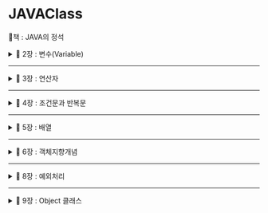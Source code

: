 # JAVAClass 
📕책 : JAVA의 정석

<details>
  <summary>
  📂 2장 : 변수(Variable)
  </summary>

📌 변수 : 하나의 값을 저장할 수 있는 메모리 공
- 기본형 : boolean, char, byte, short, int, long, float, double
  -> 실제 값을 저장
  <img width="541" alt="image" src="https://github.com/Youjiiin/JAVAClass/assets/114130942/f54216d8-5859-46b3-b8ee-784d45c589cf">

  논리형 <br>
  boolean : true / false <br>
  문자형 <br>
  char : 2byte (ex : 'a') <br>
  정수형 <br>
  byte, short, int, long <br>
  -> 크기 순서대로, 보통 int(4byte), long(8byte)을 가장 많이 사용한다. <br>
  -> long형을 사용할 때는 맨뒤에 'L'을 붙여줘야한다. (ex : 9284389272L) <br>
  실수형 <br>
  float(4byte), double(8byte) <br>
  -> float형을 사용할 때는 맨뒤에 'f'를 붙여줘야 한다. (ex : 1.2321f) <br>
  
- 참조형 : 기본형을 제외한 나머지 -> String, System ...<br>
  -> 객체의 주소를 저장

  

📌 명명규칙


1. 대소문자가 구분되며 길이에 제한이 없다
2. 예약어를 사용할 수 없다<br>
3. 숫자로 시작하면 안된다<br>
4. 특수문자는 '_', '$'만 허용한다.<br>
5. 클래스 이름의 첫 글자는 항상 대문자로 한다.<br>
6. 여러 단어 이름은 단어의 첫글자를 대문자로 한다.(카멜식)<br>
7. 상수의 이름은 대문자로 한다. 단어는 '_'로 구분한다.<br>

*변수는 선언하고 값을 저장(초기화) 해주어야 한다.<br>
ex)

    int number; //변수 선언
    int num = 1; //변수 선언 후 1로 초기화

📌 형변환 <br>
: 값의 타입을 다른 타입으로 변환하는 것 (boolean을 제외한 7개의 기본형은 서로 형변환이 가능)<br>
    
    int num = 65;
    (char)num; // --> 'A'
    float num2 = 1.6f;
    (int)num2; // --> 1
    byte b = 10;
    int i = (int)b; //(int) 생략가능
    int i2 = 300;
    byte b2 = (byte)i2; //(byte) 생략불가

📌 printf()의 지시자

%f : float형식 환<br>
%d : 정수형식 <br>

📌 Scanner로 입력받기
    
    import java.util.*;
    Scanner scaneer = new Scanner(System.in);
    int num = scanner.nextInt; //입력받은 정수를 num에 저장
    String input = scanner.nextLine(); // 입력받은 문자열을 input에 저장
    int num2 = Integer.parseInt(input); // 문자열 -> 숫자 변환


</details>

----------------------------------------------------------------------

<details>
  <summary>
  📂 3장 : 연산자
  </summary>

📌 연산자 : 어떠한 기능을 수행하는 기호

📌 연산자의 우선순위
- 괄호의 우선순위가 제일 높음
- 산술 > 비교 > 논리 > 대입
- 단항 > 이항 > 삼항
- 연산 진행방향은 왼쪽에서 오른쪽 / 단항, 대입 연산자만 오른쪽에서 왼쪽
- <<, >>, >>>는 덧셈 연산자보다 우선순위가 낮음
- ||, |(OR)는 &&, &(AND)보다 우선순위가 낮음

📌 이외의 연산자들

✔ 증가 연산자(++) : 피연산자의 값을 1증가시킴 <br>
✔ 감소 연산자(--) : 피연산자의 값을 1감소시킴 <br>
✔ 부호 연산자 (+, -) : '+'는 피연산자에 1을 곱하고, '-'는 피연산자에 -1을 곱함<br>
✔ 논리부정 연산자(!) : true -> false / false -> true <br>
✔ 비트전환 연산자(~) : 2진수일 때, 1 -> 0 / 0 -> 1 <br>
✔ 나머지 연산자(%) : 나누기를 한 나머지를 반환함 <br>
✔ 쉬프트 연산자(<<, >>, >>>) : 2^n으로 곱하거나 나눈 결과를 반환 ( x << n === x * 2^n / x >> n === x * / 2^n ) <br>
✔ 비교 연산자(>, <, >=, <=, ==, !=) : 피연산자를 같은 타입으로 변환 후에 비교 <br>
✔ 비트 연산자(&, |, ^) : AND, OR, XOR -> 결과 값 = 0 / 1 <br>
✔ 논리 연산자(&&, ||) : AND, OR -> 결과 값 = true / false <br>
✔ 삼항 연산자 : (조건) ? (true) : (false) <br>
✔ 대입 연산자 : = / 오른쪽을 왼쪽에 대입 <br>

📌 이항연산자 특징
: 이항연산자는 연산을 수행하기 전에 피연산자의 타입을 일치시킨다.
- int보다 크기가 작은 타입은 int로 변환 (ex : byte, char, short -> int)
- 피연산자 중 표현범위가 큰 타입으로 형변환한
    - byte + short -> int + int -> int
    - char + int -> int + int -> int
    - float + int -> float + float -> float
    - long + float -> float + float -> float
    - float + double -> double + double -> double

👋Math.round() : 소수점 첫째자리에서 반올림한 값을 반환

</details>

----------------------------------------------------------------------

<details>
  <summary>
  📂 4장 : 조건문과 반복문
  </summary>

✨ [조건문과 반복문 실습](https://github.com/Youjiiin/JAVAClass/blob/master/src/Week2)

📌 if문
    
    if(조건식1){
        //조건식1이 true일 때 수행될 문장들
    } else if (조건식2) {
        //조건식2가 true일 때
    } else {
        //모든 조건식이 false일 때
    }

📌 switch문
    
    switch(조건식){
        case 값1 : 
            //조건식의 결과가 값1과 같을 경우
            break;
        case 값2 : 
            //조건식의 결과가 값2와 같을 경우
            break;
        //...
        default : 
            //조건식의 결과와 일치하는 case문이 없을 경
    }

📌 Math.random()

: Math클래스에 정의된 난수 발생함수, 0.0~1.0 사이의 double값을 반환한다.
- 1~10범위의 임의의 정수를 얻는 식

      int score = (int)(MAth.random() * 10) + 1;

📌 for문
    
    for(초기화;조건식;증감식){
        //조건식이 true일 때 수행될 문장
        //초기화 -> 조건식 -> 수행될 문장 -> 증감식 -> 조건식 -> ...
    }

📌 while문  
    
    while(조건식) {
        //조건식이 true일 때 수행될 문장
    }

📌 do-while문
    
    do {
        //조건식의 연산결과가 true일 때 수행될 문장
    } while (조건식);

✔ for / while / do-while의 차이점 : for은 반복횟수가 정해져 있을 때 / while은 조건이 만족할 동안 계속해서 작동해야 할 때 / do-while은 일단 한 번은 동작해야 할 (선평가후 실행)

📌 break : 자신이 포함된 하나의 반복문 or switch문을 빠져나옴 / if문에서 특정조건을 만족하면 빠져나옴 (반복문 전체를 벗어남)

📌 continue : 자신이 포함된 반복문의 끝으로 이동 / continue문 이후의 문장들은 수행되지 않음 (다음 반복문으로 이동)

- ex
    ```
    int sum = 0;
    int i = 0;
    while (true) {
        if(sum > 100) {
            break;
        }
        i++;
        sum += i;
    } //break시 모든 조건문을 벗어남
    ```
    ```
    for(int i = 0; i <= 10; i++){
        if(i % 3 == 0){
            continue;
        } //continue시 해당 반복문에서 벗어남
        System.out.println(i);
    }
    ```
👋 반복문에 이름을 붙여서 해당 반복문을 벗어날 수 있음
</details>

----------------------------------------------------------------------

<details>
  <summary>
    📂 5장 : 배열
  </summary>

📌 배열 : 같은 타입의 여러 변수를 하나의 묶음으로 다루는 것
```
//배열 선언
int[] score; 
int score[];
String[] name;
String name[];

//배열 생성
int[] score;
score = new int[];

//배열 초기화
int[] score = { 100, 90, 80, 70 };
int[] score = new int[]{ 100, 90, 80, 70 };
```


📌 배열의 요소

✔ 배열에 값을 저장하고 읽어오기
```
score[3] = 100; //배열 score의 4번째 요소에 100을 저장
int value = score[3]; //배열 score의 4번째 요소에 저장된 값을 value에 할당
```

✔ '배열이름.length'는 배열의 크기를 알려준다.


📌 다차원 배열 : []의 개수가 차원수를 의미

```
int[][] score = new int [5][3]; //5행 3열의 2차원 배열을 생성
```


📌 가변 배열 : 다차원 배열에서 마지막 차수의 크기를 지정하지 않고 각각 다르게 지정

```
int[][] score = new int[3][];
score[0] = new int[3];
score[1] = new int[2];
score[2] = new int[1];
int[][] score =
{
    { 100, 100, 100 },
    { 90, 90 },
    { 80 },
}
```


📌 배열의 복사

✔ for문을 이용한 배열의 복사

```
int[] num = { 1, 2, 3, 4, 5 };
int[] newNum = new int[10];

for( int i = 0; i < num.length; i++ ){
    newNum[i] = num[i];
}
```


✔ System.arraycopy()를 이용한 배열의 복사

```
System.arraycopy(arr1, 0, arr2, 0, arr1.length);
//arr[0]에서 arr2[0]으로 arr.legnth개의 데이터를 복사
```


</details>


----------------------------------------------------------------------

<details>
  <summary>
    📂 6장 : 객체지향개념
  </summary>

<details>
  <summary>
    👩‍💻 클래스 / 객체 / 인스턴스
  </summary>

🧩 클래스 (Class)
- 객체를 만들어 내기 위한 **설계도** , 객체를 정의해 놓은 것
- 연관되어 있는 변수와 메서드의 집합
- *'붕어빵 틀'이라고 비유*

  
🧩 객체 (Object)
- 실제로 존재하는 것. 사물 또는 개념 
- 자신의 속성을 가지고 있고, 다른 것과 식별 가능한 물리적, 추상적인 모든 대상

✔ 객체의 구성요소 - 속성 / 기능
- 속성 -> 변수
- 기능 -> 메서드
  
🧩 인스턴스 (Instance)
- 현실의 객체를 소프트웨어 내에서 구현한 실체(객체)
- *'붕어빵'이라고 비유*


😮 객체 vs 인스턴스
- 클래스 타입으로 선언되었을 때 ***객체***라고 부르고, 그 객체가 메모리에 할당되어 실제로 사용될 때 ***인스턴스***라고 부른다.
- 객체안에 인스턴스가 포함되어 있음
- 객체는 '실체', 인스턴스는 '관계'에 초점

✍️[인스턴스의 생성과 사용](https://github.com/Youjiiin/JAVAClass/tree/master/src/Week3)

✔ 인스턴스의 생성
```
//클래스명 참조변수명; -> 객체를 다루기 위한 참조변수 선언
//참조변수명 = new 클래스명(); -> 객체생성 후, 생성된 객체의 주소를 참조변수에 저장

Tv t;
t = new Tv();

Tv t = new Tv();
```

✔ 인스턴스의 사용
```
Tv t;
t = new Tv;
t.channel = 7;
t.channelDown;
...
```


✔ 객체 배열
```
Tv[] rvArr = new Tv[3];
tvArr[0] = new Tv();
tvArr[1] = new Tv();
tvArr[2] = new Tv();
```
</details>

<details>
  <summary>
    👩‍💻 변수와 메서드
  </summary>

```
public class test {
    int iv; //인스턴스 변수
    static int cv; //클래스 변수
    void method() {
        int lv; //지역변
    }
}
```
<img width="423" alt="image" src="https://github.com/Youjiiin/JAVAClass/assets/114130942/1e6b828b-0318-4b50-af88-28ea094934c3">

    
📌 인스턴스변수
- 각 인스턴스의 개별적인 공간
- 인스턴스 생성 후, '참조변수.인스턴스변수명'으로 접근
- 참조변수가 없을 때 자동으로 제거됨

  
📌 클래스변수 
- 같은 클래스의 모든 인스턴스들이 공유하는 변수
- 인스턴스 생성없이 '클래스이름.클래스변수명'으로 접근
- 클래스가 로딩될 때 생성, 프로그램이 종료될 때 소멸
- 클래스 내에 **static** 키워드로 선언

  
📌 지역변수
- 메서드 내에 선언, 메서드 종료시 소멸
- 조건문, 반복문 블럭{} 내에 선언 됐을 때, 블럭을 벗어나면 소멸

🧩 메서드
- 작업을 수행하기 위한 명령문의 집합
- 어떤 값을 입력받아서 처리하고 그 결과를 돌려준다. (입력받는 값이 없을 수도 있고 결과를 돌려주지 않을 수도 있다.)
- 반복적인 코드를 줄이고 코드의 관리가 용이하다.
- 반복적으로 수행되는 여러 문장을 메서드로 작성한다.
- 하나의 메서드는 한 가지 기능만 수행하도록 작성하는 것이 좋다.
- 관련된 여러 문장을 메서드로 작성한다.

✔ 메서드 선언
```
//리턴타입 메서드이름 (타입 변수명, ...) {...}
```

✔ 메서드의 호출방법
```
//참조변수.메서드 이름();
Math m = new Math();
m.add(1, 2);

int add(int a, int b) {
    int result = a + b;
    return result; //실행중인 메서드를 종료하고 호출한 메서드로 돌아간다.
    //void선언 이외에 return 뒤에 반환값이 필요
}
```

🧩 JVM의 메모리 구조 <br>
<img width="240" alt="image" src="https://github.com/Youjiiin/JAVAClass/assets/114130942/7f7d7e20-cb3d-4096-a3f2-de2242b9ef19">

✅ 메서드 영역 : 클래스 정보와 클래스 변수가 저장되는 곳 <br>
✅ 호출 스택 : 메서드의 작업공간, 메서드 호출 시 메서드 수행에 필요한 메모리 공간 할당받은 후, 종료되면 사용하던 메모리 반환 <br>
✅ 힙 : 인스턴스가 생성되는 공간, new 연산자에 의해서 생성되는 배열과 객체는 모두 이곳에 생성 <br>

✅ 기본형 매개변수 : 변수의 값을 읽기만 할 수 있음 <br>
✅ 참조형 매개변수 : 변수의 값을 읽고 변경 가능 <br>
✅ 참조형 반환타입 : 메서드가 *객체의 주소*를 반환 <br>
✅ 재귀호출 : 메서드 내에서 자기자신을 반복적으로 호출하는 것 <br>

🧩 인스턴스 메서드
- 인스턴스 생성 후, '참조변수.메서드이름()'으로 호출
- 인스턴스 변수나 인스턴스 메서드와 관련된 작업을 하는 메서드
- 메서드 내에서 인스턴스 변수 사용 가능

🧩 클래스 메서드 (static 메서드)
- 객체 생성없이 '클래스이름.메서드이름()'으로 호출
- 인스턴스 변수나 인스턴스 메서드와 관련없는 작업을 하는 메서드
- 메서드 내에서 인스턴스 변수 사용불가
- 메서드 내에서 인스턴스 변수를 사용하지 않는다면 static을 붙이는 것을 고려

```
class Math {
    int a, b;

    int add() { //인스턴스 메서드
        return a + b;
    }

    static int add(int a, int b) { //클래스 메서드
        return a+ b;
    }
}

class Test {
    public static void main(String arg[]){
        System.out.println(Math.add(1, 2)); //클래스 메서드 호출
        Math m = new Math(); //인스턴스 생성
        m.a = 1;
        m.b = 2;
        System.out.println(m.add); //인스턴스메서드 호
    }
}
```
✅ static <br>
: static은 메모리 할당을 딱 한 번만 하게 되고, 이에 대한 값을 공유할 수 있게 해준다.

```
class Counter  {
    int count = 0;
    Counter() {
        this.count++;
        System.out.println(this.count);
    }
}

public class Sample {
    public static void main(String[] args) {
        Counter c1 = new Counter();  //1
        Counter c2 = new Counter();  //1
    }
}
```
위의 코드를 실행하면 둘다 1이 출력되게 된다. 생성자를 호출하며 서로 다른 메모리를 가리키고 있기 때문이다.
```
class Counter  {
    static int count = 0;
    Counter() {
        count++;  // count는 더이상 객체변수가 아니므로 this를 제거하는 것이 좋다.
        System.out.println(count);  // this 제거
    }
}

public class Sample {
    public static void main(String[] args) {
        Counter c1 = new Counter();  //1
        Counter c2 = new Counter();  //2
    }
}
```
static키워드를 붙여주면 count의 값은 같은 메모리를 공유해서 같은 count값에 대한 count++;가 두번 실행된다.

🧩 메서드 오버로딩 <br>
: 하나의 클래스에 같은 이름의 메서드를 여러 개 정의하는 것을 메서드 오버로딩이라고 한다.

✅ 오버로딩 조건
- 메서드의 이름이 같아야 한다.
- 매개변수의 개수 또는 타입이 달라야 한다.
- 리턴타입이 다른 경우에는 오버로딩이 성립되지 않는다.
- ex. System.out.println 메서드
```
long add(int a, long b) { return a + b; }
long add(long a, int b) { return a + b; }4
```
- 같은 기능을 하는 메서드를 하나의 이름으로 정의해 사용할 수 있음
</details>

<details>
  <summary>
    👩‍💻 생성자
  </summary>

📌 생성자
- 인스턴스가 생성될 때마다 호출되는 '인스턴스 초기화 메서드'
- 인스턴스 변수의 초기화 / 인스턴스 생성시 수행할 작업에 사용
- 몇가지 조건을 제외하고 메서드와 같음
- 모든 클래스에 반드시 하나 이상의 생성자가 있어야 한다.

```
Card c = new Card();
// 1. 연산자 new에 의해서 메모리(heap)에 Card클래스의 인스턴스가 생성됨
// 2. 생성자 Card()가 호출되어 수행됨
// 3. 연산자 new의 결과로, 생성된 Card 인스턴스의 주소가 변환되어 참조변수 c에 저장됨
```

- 생성자의 이름은 클래스의 이름과 같아야 함
- 생성자는 return값이 없다. (but void는 사용하지 않음)
```
class Card() {
  Card (){
    //기본 생성자, 입력하지 않아서 빈내용의 생성자를 컴파일러가 추가.
    //인스턴스 초기화 작업
  }

  int value;
  Card ( int x ) {
    // 매개변수가 있는 생성자
    value = x;
  }
}

Card c1 = new Card();
c1.vaule = 1;
//or
Card c2 = new Card(2);
```

📌 생성자에서 다른 생성자 호출하기 - this()
```
class Car {
  String color;
  int door;

  Car () {
    this("white", 4);
    // = Car("white", 4);
  }

  Car (String c, int d) {
    color = c;
    door = d;
  }
}
```

📌 참조변수 this <br>
: 인스턴스 자신을 가리키는 참조변수. 인스턴스의 주소가 저장되어있음
```
class Car {
  String color;
  int door;

  Car () {
    this("white", 4);
  }

  Car (String color, int door) {
    this.color = color; //this.지역변수 = 인스턴스 변수
    this.door = door;
  }

  //생성자를 이용한 인스턴스의 복사
  Car (Car c) {
    color = c.color;
    door = c.door;
  }
}
```

🧩 [초기화](https://github.com/Youjiiin/JAVAClass/tree/master/src/Week4)
```
class InitTest {
  static int cv = 1; // 명시적 초기화
  int iv = 1; // 명시적 초기화

  static { cv = 2; // 클래스 초기화 블럭 }
  { iv = 2; // 인스턴스 초기화 블럭 }

  InitTest () { //생성자
    iv = 3; 
  }
}
```
</details>

</details>

----------------------------------------------------------------------

<details>
  <summary>
    📂 8장 : 예외처리
  </summary>
  
  😮예외 vs 오류
  - 에러(error) : 프로그램 코드에 의해서 수습될 수 없는 심각한 오류
  - 예외(exception) : 프로그램 코드에 의해서 수습될 수 있는 다소 미약한 오류
  
  ✅ 예외처리의 정의와 목적
  - 정의 : 프로그램 실행 시 발생할 수 있는 예외의 발생에 대비한 코드를 작성하는 것
  - 목적 : 프로그램의 비정상 종료를 막고, 정상적인 실행상태를 유지하는 것
  
  📌 예외처리 구문 try - catch
  ```
    try {
        //예외가 발생할 가능성이 있는 문장들을 넣는다.
    } catch (Exception e1) {
        //예외가 발생했을 경우, 이를 처리하기 위한 문장을 적는다.
    }
  ```
  ✔ try 블럭 내에서 예외가 발생한 경우
  1. 발생한 예외와 일치하는 catch 블럭이 있는지 확인한다.
  2. 일치하는 catch 블럭을 찾게 되면, 그 catch 블럭 내의 문장들을 수행하고 전체 try-catch문을 빠져나가서 
  그 다음 문장을 계속해서 수행한다. 만일 일치하는 catch블럭을 찾지 못하면, 예외는 처리되지 못한다.
  
  ✔ try 블럭 내에서 예외가 발생하지 않은 경우
  1. catch블럭을 거치지 않고 전체 try-catch문을 빠져나가서 수행을 계속한다.
  
  📌 예외 발생시키기
  1. 먼저, 연산자 new를 이용해서 발생시키려는 예외 클래스의 객체를 만든 다음
  ```
    Exception e = new Exception("고의로 발생시켰음");
  ```
  2. 키워드 throw를 이용해서 예외를 발생시킨다.
  ```
    throw e;
  ```
  
  📌 예외 클래스의 계층구조
  - RuntimeException 클래스들 : 프로그래머의 실수로 발생하는 예외 -> 예외처리 필수
  - Exception 클래스들 : 사용자의 실수와 같은 외적인 요인에 의해 발생하는 예외 -> 예외처리 선택
  
  try블럭에서 예외가 발생하면, 발생한 예외를 처리할 catch블럭을 찾는다. 첫번째 catch 블럭부터 순서대로 찾아 내려가며, 마지막에는 모든 종류의 에러를 처리할 수 있어야 한다.
  
  발생한 예외 객체를 catch블럭의 참조변수로 접근할 수 있다.
  - printStackTrace() : 예외발생 당시의 호출스택에 있었던 메서드의 정보와 예외 메시지를 화면에 출력한다.
  - getMessage() : 발생한 예외클래스의 인스턴스에 저장된 메시지를 얻을 수 있다.
  
  ✔ finally 블럭
  - 예외의 발생여부와 관계없이 실행되어야 하는 코드를 넣는다.
  - 선택적으로 사용할 수 있으며, try-catch-finally의 순서로 구성된다.
  - 예외 발생시, try-catch-finally의 순서로 실행되고 예외 미발생시, try-finally의 순서로 실행된다.
  - try 또는 catch 블럭에서 return문을 만나도 finally블럭은 수행된다.
  ```
    try {
        //예외가 발생할 가능성이 있는 문장들을 넣는다.
    } catch (Exception e1) {
        //예외처리를 위한 문장을 적는다.
    } finally {
        //예외의 발생여부에 관계없이 항상 수행되어야 하는 문장들을 넣는다.
        //finally 블럭은 try-catch문의 맨 마지막에 위치해야한다.
    }  
  ```
  
  ✔ 메서드에 예외 선언하기
  : 예외를 처리하는 것이 아니라, 호출한 메서드로 전달해 주는 것, 호출한 메서드에서 예외처리를 해야한 만 할 때 사용
  ```
    void method() thorws Exception1, Exception2,... ExceptionN {
        //메서드 내용
    }
    //예외를 발생시키는 키워드 throw와 예외를 메서드에 선언할 때 쓰이는 throws 구별
  ```
  ```
    class ExceptionEx18 {
        public static void main(String[] args) throws Exception {
            method1();
        }
        static void method1() throws Exception {
            method2();
        }
        static void method2() throws Exception {
            thorw new Exception();
        }
    }
  ```
  
  ✔ 예외 되던지기
  : 예외를 처리한 후에 다시 예외를 생성해서 호출한 메서드로 전달, 예외가 발생한 메서드와 호출한 메서드, 양쪽에서 예외를 처리하는 경우에 사용
  ```
    class Exception23 {
        public static void main(String[] args) {
            try {
                method1();
            } catch (Exception e) {
                System.out.prinln("main메서드에서 예외가 처리되었습니다.");
            }
        }

        static void method1() thorws Exception {
            try {
                throw new Exception();
            } catch (Exception e) {
                System.out.prinln("method1메서드에서 예외가 처리되었습니다.");
                thorw e;
            }
        }
    }
  ```
  
  ✔ 사용자정의 예외 만들기
  : 기존 예외 클래스를 상속받아서 새로운 예외 클래스를 정의할 수 있다.
  ```
    class MyException extends Exception {
        MyException(String msg) { //문자열을 매개변수로 받는 생성자
            super(msg); //조상인 Exception클래스의 생성자를 호출한다.
        }
    }
  ```
  ```
    class MyException extends Exception {
        //에러 코드 값을 저장하기 위한 필드를 추가 했다.
        private final int ERR_CODE;

        MyException(String msg, int errCode) { //생성자
            super(msg);
            ERR_CODE = errCode;
        }

        MyException (String msg) { //생성자
            this(msg, 100); //ERR_CODE를 100(기본값)으로 초기화 한다.
        }

        public int getErrCode () { //에러코드를 얻을 수 있는 메서드도 추가했다.
            return ERR_CODE; //이 메서드는 주로 getMessage()와 함께 사용될 것이다.
        }
    }
  ```
  
  ✔ 연결된 예외
  - 예외 A가 예외 B를 발생시켰다면, A를 B의 '원인 예외'라고 한다.
  ```
    Throwable initCause (Throwable cause) //지정한 예외를 원인 예외로 등록
    Throwable getCause() //원인 예외를 반환
  ```
  
  - SpaceException이 발생했을 때, 이를 원인예외로 하는 InstallException발생시키는 방법 (호출한 쪽에서는 InstallException으로 처리)
  ```
    try {
        startInstall();  //SpaceException 발생
        copyFiles();
    } catch (SpaceException e) {
        InstallException ie = new InstallException("설치 중 예외발생"); //예외 생성
        ie.initCause(e); //InstallException의 원인 예외를 SpaceException으로 지정
        throw ie; //InstallException을 발생시킨다.
        } catch (MemoryException me) {
            //...
        }
  ```
</details>

----------------------------------------------------------------
<details>
  <summary>
    📂 9장 : Object 클래스
  </summary>
  ![img.png](img.png)
  
  <details>
  <summary>
    👩‍💻 Object 클래스
  </summary>
  📌 equals(Object obj)
  - 객체 자신과 주어진 객체를 비교한다. 같으면 true / 다르면 false
  - Object클래스에 정의된 equals()는 참조변수 값을 비교한다.
  - equals()를 오버라이딩해서 인스턴스변수의 값을 비교하도록 바꾼다.
  ```
    clas Person {
        long id;

        public boolean equals(Object obj) {
            if(obj!=null && obj instanceof Person) {
                return id == ((Person)obj).id; 
                //obj가 Object타입이므로 id값을 참조하기 위해서는 Person타입으로 형변환이 필요하다.
            } else {
                return false; //타입이 Person이 아니면 값을 비교할 필요도 없다.
            }
        }

        Person(long id) {
            this.id = id;
        }
    }
  ```
  
  📌 hashCode()
  - 객체의 해시코드(int 타입의 정수)를 반환하는 메서드. 다량의 데이터를 저장&검색하는 해싱기법에 사용된다.
  - Object 클래스의 hashCode()는 객체의 내부주소를 반환한다.
  ```
    public class Object {
        public native int hashCode();
    }
  ```
  - equals()를 오버라이딩하면, hashCode()도 같이 오버라이딩 해야한다. equals()의 결과가 true인 두 객체의 hash code는 같아야하기 때문
  ```
    String str1 = new String("abc"); 
    String str2 = new String("abc");
    System.out.println(str1.equals(str2)); //true
    System.out.println(str1.hashCode()); //96354
    System.out.println(str2.hashCode()); //96354
  ```
  - System.identityHashCode(Object obj)는 Object클래스의 hashCode()와 동일한 결과를 반환한다.
  ```
    System.out.println(System.identityHashCode(str1));
    System.out.println(System.identityHashCode(str2));
  ```
  
  📌 toString()
  - 객체의 정보를 문자열로 제공할 목적으로 정의된 메서드
  
  📌 clone()
  - 객체 자신을 복제해서 새로운 객체를 생성하는 메서드
  - Cloneable인터페이스를 구현한 클래스의 인스턴스만 복제할 수 있다.
  - Object클래스에 정의된 clone()은 인스턴스변수의 값만을 복제한다.
  - 인스턴스변수가 참조형일 때, 참조하는 객체도 복제되게 오버라이딩 해야함.
  
  📌 getClass()
  - 자신이 속한 클래스의 Class객체를 반환하는 메서드
  - Class 객체는 클래스의 모든 정보를 담고 있으며, 클래스당 단 1개만 존재 (클래스파일이 메모리에 로드될 때 생성된다.)
  - Class객체를 얻는 여러가지 방법
      
  ```
        Card c = new Card();
        Class cObj = c.getCalss();
  ```
      
  </details>
  
  <details>
  <summary>
    👩‍💻 String 클래스
  </summary>
  ✅String 클래스의 특징
  - 문자형 배열(char[])과 그에 관련된 메서드들이 정의되어 있다.
  - String 인스턴스의 내용은 바꿀 수 없다.

  ✔ 빈문자열 ("")
  - 내용이 없는 문자열, 크기가 0인 char형 배열을 저장하는 문자열
  - 크기가 0인 배열을 생성하는 것은 어느 타입이나 가능
  - String str = "";은 가능 / char c = '';은 불가능
   ```
    String s = ""; //빈 문자열로 초기화
    char c = ' '; //공백으로 초기화
   ```
   
   ✔ 문자열과 기본형간의 변환
   - 기본형 값을 문자열로 바꾸는 두 가지 방법 (방법2가 더 빠름)
   ```
    int i = 100;
    String str1 = i + ""; //100 -> "100" 방법1
    String str2 = String.valueOf(i); //100 -> "100" 방법2
   ```
   - 문자열을 기본형 값으로 변환하는 방법
   ```
    int i = Integer.parseInt("100"); //"100" -> 100
    int i2 = Integer.valueOf("100"); //"100" -> 100
    char c = "A".charAt(0); //"A" -> 'A'
   ```
   ![img_1.png](img_1.png)
  </details>
  
    <details>
    <summary>
        👩‍💻 StringBuffer 클래스
    </summary>
    ✅ StringBuffer클래스의 특징
    - String처럼 문자형 배열(char[])을 내부적으로 가지고 있다.
    - 그러나, String클래스와 달리 내용을 변경할 수 있다.
    - 인스턴스를 생성할 때 버퍼(배열)의 크기를 충분히 지정해주는 것이 좋다.(버퍼가 적으면 성능 저하 - 작업 중에 더 큰 배열의 생성이 필요)
    - String클래스와 달리 equals()를 오버라이딩하지 않았다.
    </details>
    
    <details>
    <summary>
        👩‍💻 Math & wrapper 클래스
    </summary>
    ✅ Math 클래스
    
    : 수학계산에 용이
    ![img_2.png](img_2.png)
    
    ✅ wrapper 클래스
    
    : 기본형을 클래스로 정의한 것. 기본형도 객체로 다뤄져야 할 때가 있다.
    - 내부적으로 기본형 변수를 가지고 있다.
    - 값을 비교하도록 equals()가 오버라이딩되어 있다.
    ![img_3.png](img_3.png)
    
    ✅ Number 클래스
    
    : 숫자를 멤버변수로 갖는 클래스의 조상(추상 클래스)
    ![img_4.png](img_4.png)
    </details>
</details>